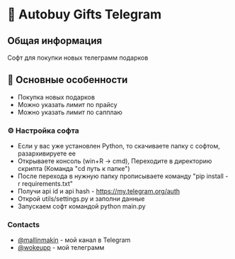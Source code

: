 # 🧠  Autobuy Gifts Telegram

## Общая информация
Софт для  покупки новых телеграмм подарков

## 🦆 Основные особенности
- Покупка новых подарков
- Можно указать лимит по прайсу
- Можно указать лимит по сапплаю




### ⚙️ Настройка софта
- Если у вас уже установлен Python, то скачиваете папку с софтом, разархивируете ее
- Открываете консоль (win+R -> cmd), Переходите в директорию скрипта (Команда "cd путь к папке")
- После перехода в нужную папку прописываете команду "pip install -r requirements.txt"
- Получи  api id и api hash - https://my.telegram.org/auth
- Oткрой utils/settings.py и заполни данные
- Запускаем софт командой python main.py 


### Contacts
- [@mallinmakin](https://t.me/mallinmakin) - мой канал в Telegram 
- [@wokeupp](https://t.me/wokeupp) - мой телеграмм


